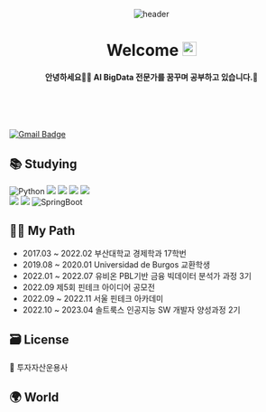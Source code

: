  <div align=center>
 
 ![header](https://capsule-render.vercel.app/api?type=transparent&fontColor=1F18B1&height=100&section=header&text=SunYoung's%20GitHub&fontSize=40&animation=twinkling&fontAlignY=40&fontAlign=50&desc=since2022&descSize=15&descAlignY=65&descAlign=67)

# Welcome <img src="https://media.giphy.com/media/hvRJCLFzcasrR4ia7z/giphy.gif" width="25px">
#### 안녕하세요🙋🏻 AI BigData 전문가를 꿈꾸며 공부하고 있습니다.🧐
 
  </div> <br><br><br>

[![Gmail Badge](https://img.shields.io/badge/-rumbini98@gmail.com-c14438?style=flat-square&logo=Gmail&logoColor=white&link=mailto:rumbini98@gmail.com)](mailto:rumbini98@gmail.com)

## 📚 Studying

<img alt="Python" src="https://img.shields.io/badge/python%20-%2314354C.svg?&style=for-the-badge&logo=python&logoColor=white"/> <img src="https://img.shields.io/badge/mysql-4479A1?style=for-the-badge&logo=mysql&logoColor=white"> <img src="https://img.shields.io/badge/flask-000000?style=for-the-badge&logo=flask&logoColor=white"> <img src="https://img.shields.io/badge/mongoDB-47A248?style=for-the-badge&logo=MongoDB&logoColor=white"> <img src="https://img.shields.io/badge/html5-E34F26?style=for-the-badge&logo=html5&logoColor=white">  
<img src="https://img.shields.io/badge/github-181717?style=for-the-badge&logo=github&logoColor=white"> <img src="https://img.shields.io/badge/java-007396?style=for-the-badge&logo=java&logoColor=white"> <img alt="SpringBoot" src="https://img.shields.io/badge/SpringBoot-6DB33F?style=for-the-badge&logo=SpringBoot&logoColor=white"/>

## 🐱‍👓 My Path
- 2017.03 ~ 2022.02 부산대학교 경제학과 17학번
- 2019.08 ~ 2020.01 Universidad de Burgos 교환학생
- 2022.01 ~ 2022.07 유비온 PBL기반 금융 빅데이터 분석가 과정 3기  
- 2022.09   제5회 핀테크 아이디어 공모전 
- 2022.09 ~ 2022.11 서울 핀테크 아카데미  
- 2022.10 ~ 2023.04 솔트룩스 인공지능 SW 개발자 양성과정 2기

## 🗃️ License
💸 투자자산운용사

## 🌍 World

 
 



